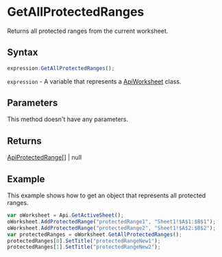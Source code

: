 # GetAllProtectedRanges

Returns all protected ranges from the current worksheet.

## Syntax

```javascript
expression.GetAllProtectedRanges();
```

`expression` - A variable that represents a [ApiWorksheet](../ApiWorksheet.md) class.

## Parameters

This method doesn't have any parameters.

## Returns

[ApiProtectedRange[]](../../ApiProtectedRange/ApiProtectedRange.md) | null

## Example

This example shows how to get an object that represents all protected ranges.

```javascript
var oWorksheet = Api.GetActiveSheet();
oWorksheet.AddProtectedRange("protectedRange1", "Sheet1!$A$1:$B$1");
oWorksheet.AddProtectedRange("protectedRange2", "Sheet1!$A$2:$B$2");
var protectedRanges = oWorksheet.GetAllProtectedRanges();
protectedRanges[0].SetTitle("protectedRangeNew1");
protectedRanges[1].SetTitle("protectedRangeNew2");
```
